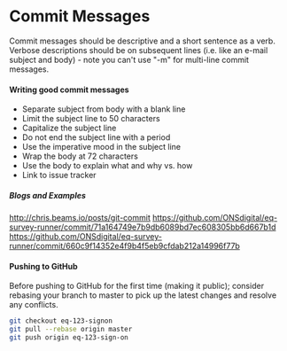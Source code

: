 # Commit Messages
Commit messages should be descriptive and a short sentence as a verb. Verbose descriptions should be on subsequent lines (i.e. like an e-mail subject and body) - note you can't use "-m" for multi-line commit messages.

#### Writing good commit messages

* Separate subject from body with a blank line
* Limit the subject line to 50 characters
* Capitalize the subject line
* Do not end the subject line with a period
* Use the imperative mood in the subject line
* Wrap the body at 72 characters
* Use the body to explain what and why vs. how
* Link to issue tracker


##### Blogs and Examples

http://chris.beams.io/posts/git-commit
https://github.com/ONSdigital/eq-survey-runner/commit/71a164749e7b9db6089bd7ec608305bb6d667b1d
https://github.com/ONSdigital/eq-survey-runner/commit/660c9f14352e4f9b4f5eb9cfdab212a14996f77b

#### Pushing to GitHub

Before pushing to GitHub for the first time (making it public); consider rebasing your branch to master to pick up the latest changes and resolve any conflicts. 

```bash
git checkout eq-123-signon
git pull --rebase origin master
git push origin eq-123-sign-on

```
